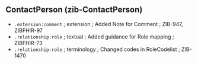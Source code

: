 ## ContactPerson (zib-ContactPerson)
* `.extension:comment` ; extension ; Added Note for Comment ; ZIB-947, ZIBFHIR-97
* `.relationship:role` ; textual ; Added guidance for Role mapping ; ZIBFHIR-73
* `.relationship:role` ; terminology ; Changed codes in RoleCodelist ; ZIB-1470